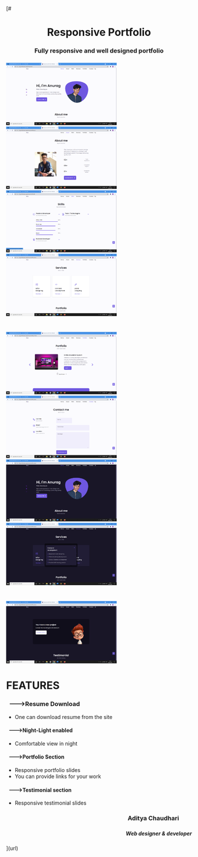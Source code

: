 [# <h1 align = "center">Responsive Portfolio</h1>
### <h3 align= "center">Fully responsive and well designed portfolio</h1>
### <img src="img/Screenshot (65).png" width="300"> &nbsp; <img src="img/Screenshot (66).png" width="300"> &nbsp; <img src="img/Screenshot (67).png" width="300"> &nbsp; <img src="img/Screenshot (68).png" width="300"> &nbsp; 
#
### <img src="img/Screenshot (69).png" width="300"> &nbsp; <img src="img/Screenshot (70).png" width="300"> &nbsp; <img src="img/Screenshot (71).png" width="300"> &nbsp; <img src="img/Screenshot (72).png" width="300"> &nbsp; 
#
### <img src="img/Screenshot (73).png" width="300"> &nbsp;  
# FEATURES

### &nbsp;  --->Resume Download
* One can download resume from the site

#### &nbsp; --->Night-Light enabled
* Comfortable view in night
#### &nbsp; --->Portfolio Section
* Responsive portfolio slides
* You can provide links for your work


#### &nbsp; --->Testimonial section
* Responsive testimonial slides


### <h3 align="right">Aditya Chaudhari &nbsp;&nbsp;&nbsp;&nbsp;&nbsp;&nbsp;&nbsp;&nbsp;</h5>
### <h5 align="right">Web designer & developer</h5>
](url)
